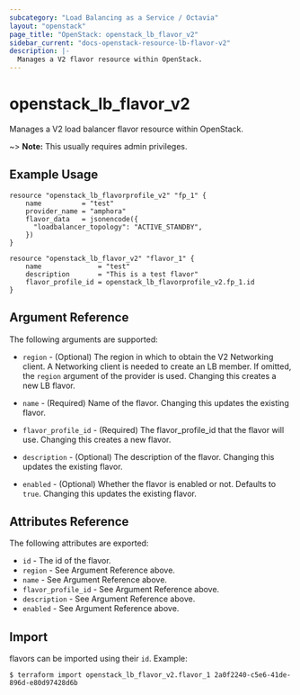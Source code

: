 ```yaml
---
subcategory: "Load Balancing as a Service / Octavia"
layout: "openstack"
page_title: "OpenStack: openstack_lb_flavor_v2"
sidebar_current: "docs-openstack-resource-lb-flavor-v2"
description: |-
  Manages a V2 flavor resource within OpenStack.
---
```


# openstack\_lb\_flavor\_v2

Manages a V2 load balancer flavor resource within OpenStack.

~> **Note:** This usually requires admin privileges.

## Example Usage

```hcl
resource "openstack_lb_flavorprofile_v2" "fp_1" {
	name          = "test"
	provider_name = "amphora"
	flavor_data   = jsonencode({
	  "loadbalancer_topology": "ACTIVE_STANDBY",
	})
}

resource "openstack_lb_flavor_v2" "flavor_1" {
	name              = "test"
	description       = "This is a test flavor"
	flavor_profile_id = openstack_lb_flavorprofile_v2.fp_1.id
}
```

## Argument Reference

The following arguments are supported:

* `region` - (Optional) The region in which to obtain the V2 Networking client.
  A Networking client is needed to create an LB member. If omitted, the
  `region` argument of the provider is used. Changing this creates a new
  LB flavor.

* `name` - (Required) Name of the flavor. Changing this updates the existing
  flavor.

* `flavor_profile_id` - (Required) The flavor_profile_id that the flavor
  will use. Changing this creates a new flavor.

* `description` - (Optional) The description of the flavor. Changing this
  updates the existing flavor.

* `enabled` - (Optional) Whether the flavor is enabled or not. Defaults to `true`.
  Changing this updates the existing flavor.

## Attributes Reference

The following attributes are exported:

* `id` - The id of the flavor.
* `region` - See Argument Reference above.
* `name` - See Argument Reference above.
* `flavor_profile_id` - See Argument Reference above.
* `description` - See Argument Reference above.
* `enabled` -  See Argument Reference above.

## Import

flavors can be imported using their `id`. Example:

```
$ terraform import openstack_lb_flavor_v2.flavor_1 2a0f2240-c5e6-41de-896d-e80d97428d6b
```
